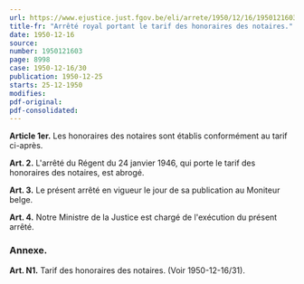 ```yaml
---
url: https://www.ejustice.just.fgov.be/eli/arrete/1950/12/16/1950121603/justel
title-fr: "Arrêté royal portant le tarif des honoraires des notaires."
date: 1950-12-16
source:
number: 1950121603
page: 8998
case: 1950-12-16/30
publication: 1950-12-25
starts: 25-12-1950
modifies:
pdf-original:
pdf-consolidated:
---
```


**Article 1er.** Les honoraires des notaires sont établis conformément au tarif ci-après.

**Art. 2.** L'arrêté du Régent du 24 janvier 1946, qui porte le tarif des honoraires des notaires, est abrogé.

**Art. 3.** Le présent arrêté en vigueur le jour de sa publication au Moniteur belge.

**Art. 4.** Notre Ministre de la Justice est chargé de l'exécution du présent arrêté.

### Annexe.

**Art. N1.** Tarif des honoraires des notaires. (Voir 1950-12-16/31).
